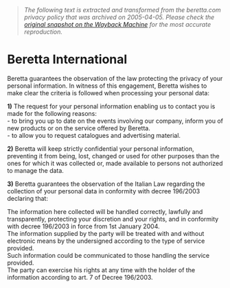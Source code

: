 > *The following text is extracted and transformed from the beretta.com privacy policy that was archived on 2005-04-05. Please check the [original snapshot on the Wayback Machine](https://web.archive.org/web/20050405031521id_/http%3A//www.beretta.com/index.aspx%3Fm%3D53%26did%3D184) for the most accurate reproduction.*

# Beretta International

Beretta guarantees the observation of the law protecting the privacy of your personal information. In witness of this engagement, Beretta wishes to make clear the criteria is followed when processing your personal data:

**1)** The request for your personal information enabling us to contact you is made for the following reasons:  
\- to bring you up to date on the events involving our company, inform you of new products or on the service offered by Beretta.  
\- to allow you to request catalogues and advertising material.

**2)** Beretta will keep strictly confidential your personal information, preventing it from being, lost, changed or used for other purposes than the ones for which it was collected or, made available to persons not authorized to manage the data.

**3)** Beretta guarantees the observation of the Italian Law regarding the collection of your personal data in conformity with decree 196/2003 declaring that:

The information here collected will be handled correctly, lawfully and transparently, protecting your discretion and your rights, and in conformity with decree 196/2003 in force from 1st January 2004.  
The information supplied by the party will be treated with and without electronic means by the undersigned according to the type of service provided.  
Such information could be communicated to those handling the service provided.  
The party can exercise his rights at any time with the holder of the information according to art. 7 of Decree 196/2003.
